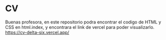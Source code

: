 # CV

Buenas profesora, en este repositorio podra encontrar el codigo de HTML y CSS en html.index, y encontrara el link de vercel para poder visualizarlo.
https://cv-delta-six.vercel.app/
